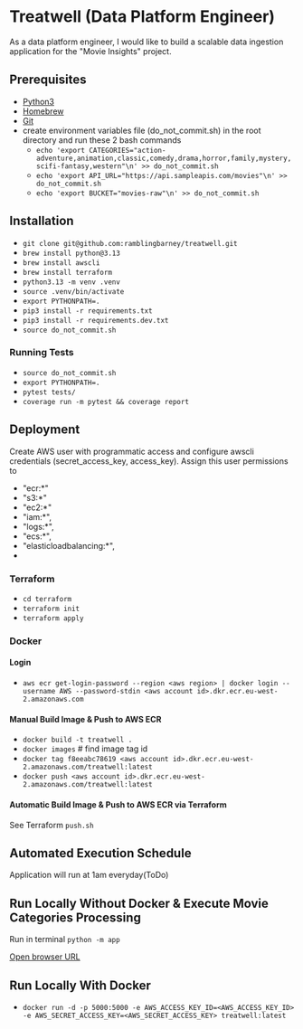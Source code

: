 # Treatwell (Data Platform Engineer)

As a data platform engineer, I would like to build a scalable data ingestion application for the "Movie Insights" project.

## Prerequisites

* [Python3](https://www.python.org/)
* [Homebrew](https://docs.brew.sh)
* [Git](https://git-scm.com/downloads)
* create environment variables file (do_not_commit.sh) in the root directory and run these 2 bash commands
    * ```echo 'export CATEGORIES="action-adventure,animation,classic,comedy,drama,horror,family,mystery,scifi-fantasy,western"\n' >> do_not_commit.sh```
    * ```echo 'export API_URL="https://api.sampleapis.com/movies"\n' >> do_not_commit.sh```
    * ```echo 'export BUCKET="movies-raw"\n' >> do_not_commit.sh```

## Installation

* ```git clone git@github.com:ramblingbarney/treatwell.git```
* ```brew install python@3.13```
* ```brew install awscli```
* ```brew install terraform```
* ```python3.13 -m venv .venv```
* ```source .venv/bin/activate```
* ```export PYTHONPATH=.```
* ```pip3 install -r requirements.txt```
* ```pip3 install -r requirements.dev.txt```
* ```source do_not_commit.sh```

### Running Tests
  * ```source do_not_commit.sh``` 
  * ```export PYTHONPATH=.```
  * ```pytest tests/```
  * ```coverage run -m pytest && coverage report```

## Deployment

Create AWS user with programmatic access and configure awscli credentials (secret_access_key, access_key).  Assign this user permissions to

* "ecr:*"
* "s3:*"
* "ec2:*"
*	"iam:*",
* "logs:*",
* "ecs:*",
* "elasticloadbalancing:*",
* 
### Terraform

* ```cd terraform```
* ```terraform init```
* ```terraform apply```

### Docker

#### Login

  * ```aws ecr get-login-password --region <aws region> | docker login --username AWS --password-stdin <aws account id>.dkr.ecr.eu-west-2.amazonaws.com``` 

#### Manual Build Image & Push to AWS ECR

  * ```docker build -t treatwell .``` 
  * ```docker images``` # find image tag id
  * ```docker tag f8eeabc78619 <aws account id>.dkr.ecr.eu-west-2.amazonaws.com/treatwell:latest``` 
  * ```docker push <aws account id>.dkr.ecr.eu-west-2.amazonaws.com/treatwell:latest``` 

#### Automatic Build Image & Push to AWS ECR via Terraform

See Terraform ```push.sh``` 

## Automated Execution Schedule

Application will run at 1am everyday(ToDo)

## Run Locally Without Docker & Execute Movie Categories Processing

Run in terminal ```python -m app```

[Open browser URL](http://127.0.0.1:5000)

## Run Locally With Docker

  * ```docker run -d -p 5000:5000 -e AWS_ACCESS_KEY_ID=<AWS_ACCESS_KEY_ID> -e AWS_SECRET_ACCESS_KEY=<AWS_SECRET_ACCESS_KEY> treatwell:latest``` 
